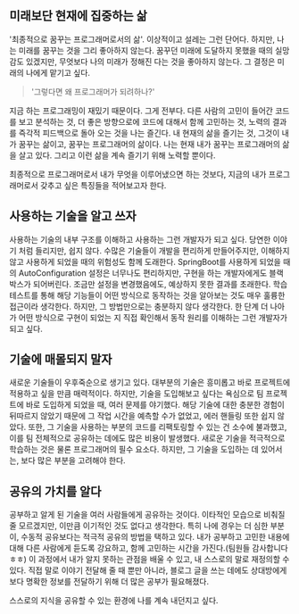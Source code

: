 ## 미래보단 현재에 집중하는 삶

'최종적으로 꿈꾸는 프로그래머로서의 삶'. 이상적이고 설레는 그런 단어다. 하지만, 나는 미래를 꿈꾸는 것을 그리 좋아하지 않는다. 꿈꾸던 미래에 도달하지 못했을 때의 실망감도 있겠지만, 무엇보다 나의 미래가 정해진 다는 것을 좋아하지 않는다. 그 결정은 미래의 나에게 맡기고 싶다.

> '그렇다면 왜 프로그래머가 되려하나?'

지금 하는 프로그래밍이 재밌기 때문이다. 그게 전부다. 다른 사람의 고민이 들어간 코드를 보고 분석하는 것, 더 좋은 방향으로에 코드에 대해서 함께 고민하는 것, 노력의 결과를 즉각적 피드백으로 돌아 오는 것을 나는 즐긴다. 내 현재의 삶을 즐기는 것, 그것이 내가 꿈꾸는 삶이고, 꿈꾸는 프로그래머의 삶이다. 나는 현재 내가 꿈꾸는 프로그래머의 삶을 살고 있다. 그리고 이런 삶을 계속 즐기기 위해 노력할 뿐이다.

최종적으로 프로그래머로서 내가 무엇을 이루어냈으면 하는 것보다, 지금의 내가 프로그래머로서 갖추고 싶은 특징들을 적어보고자 한다.

## 사용하는 기술을 알고 쓰자

사용하는 기술의 내부 구조를 이해하고 사용하는 그런 개발자가 되고 싶다. 당연한 이야기 처럼 들리지만, 쉽지 않다. 수많은 기술들이 개발을 편리하게 만들어주지만, 이해하지 않고 사용하게 되었을 때의 위험성도 함께 도래한다. SpringBoot를 사용하게 되었을 때의 AutoConfiguration 설정은 너무나도 편리하지만, 구현을 하는 개발자에게도 블랙박스가 되어버린다. 조금만 설정을 변경했음에도, 예상하지 못한 결과를 초래한다. 학습테스트를 통해 해당 기능들이 어떤 방식으로 동작하는 것을 알아보는 것도 매우 훌륭한 접근이라 생각한다. 하지만, 그 방법만으로는 충분하지 않다 생각한다. 한 단계 더 나아가 어떤 방식으로 구현이 되었는 지 직접 확인해서 동작 원리를 이해하는 그런 개발자가 되고 싶다.

## 기술에 매몰되지 말자

새로운 기술들이 우후죽순으로 생기고 있다. 대부분의 기술은 흥미롭고 바로 프로젝트에 적용하고 싶을 만큼 매력적이다. 하지만, 기술을 도입해보고 싶다는 욕심으로 팀 프로젝트에 바로 도입하게 되었을 때, 여러 문제를 야기했다. 해당 기술에 대한 충분한 경험이 뒤따르지 않았기 때문에 그 작업 시간을 예측할 수가 없었고, 에러 핸들링 또한 쉽지 않았다. 또한, 그 기술을 사용하는 부분의 코드를 리팩토링할 수 있는 건 소수에 불과했고, 이를 팀 전체적으로 공유하는 데에도 많은 비용이 발생했다. 새로운 기술을 적극적으로 학습하는 것은 물론 프로그래머의 필수 요소다. 하지만, 그 기술을 도입하는 데 있어서는, 보다 많은 부분을 고려해야 한다.

## 공유의 가치를 알다

공부하고 알게 된 기술을 여러 사람들에게 공유하는 것이다. 이타적인 모습으로 비춰질 줄 모르겠지만, 이만큼 이기적인 것도 없다고 생각한다. 특히 나에 경우는 더 심한 부분이, 수동적 공유보다는 적극적 공유의 방법을 택하고 있다. 내가 공부하고 고민한 내용에 대해 다른 사람에게 듣도록 강요하고, 함께 고민하는 시간을 가진다.(팀원들 감사합니다 ㅎㅎ) 이 과정에서 내가 알지 못하는 관점을 배울 수 있고, 내 스스로의 말로 재정의할 수 있다. 직접 말로 이야기 전달해 줄 때 뿐만 아니라, 블로그 글을 쓰는 데에도 상대방에게 보다 명확한 정보를 전달하기 위해 더 많은 공부가 필요해졌다.

스스로의 지식을 공유할 수 있는 환경에 나를 계속 내던지고 싶다.

